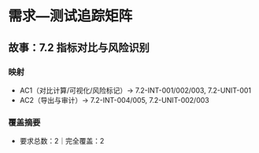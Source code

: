 # 需求—测试追踪矩阵

## 故事：7.2 指标对比与风险识别

### 映射

- AC1（对比计算/可视化/风险标记）→ 7.2-INT-001/002/003, 7.2-UNIT-001
- AC2（导出与审计）→ 7.2-INT-004/005, 7.2-UNIT-002/003

### 覆盖摘要

- 要求总数：2｜完全覆盖：2

